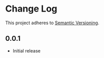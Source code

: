 # Change Log
This project adheres to [Semantic Versioning](http://semver.org/).

## 0.0.1
* Initial release
